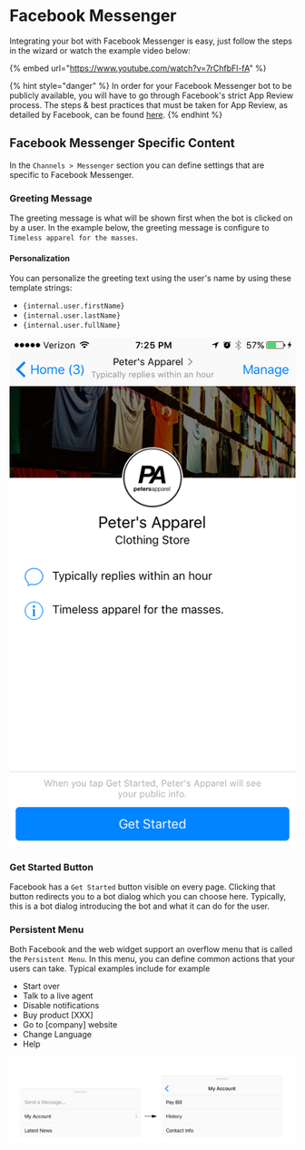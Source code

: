 # Facebook Messenger

Integrating your bot with Facebook Messenger is easy, just follow the steps in the wizard or watch the example video below:

{% embed url="https://www.youtube.com/watch?v=7rChfbFl-fA" %}

{% hint style="danger" %}
In order for your Facebook Messenger bot to be publicly available, you will have to go through Facebook's strict App Review process. The steps & best practices that must be taken for App Review, as detailed by Facebook, can be found [here](https://developers.facebook.com/docs/app-review/resources/sample-submissions/messenger-platform).
{% endhint %}

## Facebook Messenger Specific Content

In the `Channels > Messenger` section you can define settings that are specific to Facebook Messenger.

### Greeting Message

The greeting message is what will be shown first when the bot is clicked on by a user. In the example below, the greeting message is configure to `Timeless apparel for the masses`.

#### Personalization

You can personalize the greeting text using the user's name by using these template strings:

* `{internal.user.firstName}`
* `{internal.user.lastName}`
* `{internal.user.fullName}`

![](../../.gitbook/assets/static-content-greeting-message.png)

### Get Started Button

Facebook has a `Get Started` button visible on every page. Clicking that button redirects you to a bot dialog which you can choose here. Typically, this is a bot dialog introducing the bot and what it can do for the user.

### Persistent Menu

Both Facebook and the web widget support an overflow menu that is called the `Persistent Menu`. In this menu, you can define common actions that your users can take. Typical examples include for example

* Start over
* Talk to a live agent
* Disable notifications
* Buy product \[XXX\]
* Go to \[company\] website
* Change Language
* Help

![](../../.gitbook/assets/screen-shot-2018-03-04-at-14.02.08.png)

